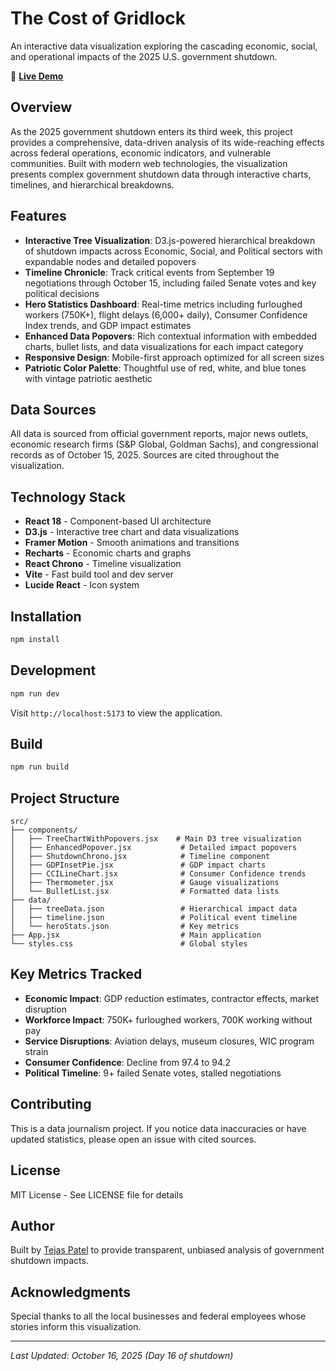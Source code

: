 # The Cost of Gridlock

An interactive data visualization exploring the cascading economic, social, and operational impacts of the 2025 U.S. government shutdown.

🔗 **[Live Demo](https://algocrat.github.io/cost-of-gridlock/)**

## Overview

As the 2025 government shutdown enters its third week, this project provides a comprehensive, data-driven analysis of its wide-reaching effects across federal operations, economic indicators, and vulnerable communities. Built with modern web technologies, the visualization presents complex government shutdown data through interactive charts, timelines, and hierarchical breakdowns.

## Features

- **Interactive Tree Visualization**: D3.js-powered hierarchical breakdown of shutdown impacts across Economic, Social, and Political sectors with expandable nodes and detailed popovers
- **Timeline Chronicle**: Track critical events from September 19 negotiations through October 15, including failed Senate votes and key political decisions
- **Hero Statistics Dashboard**: Real-time metrics including furloughed workers (750K+), flight delays (6,000+ daily), Consumer Confidence Index trends, and GDP impact estimates
- **Enhanced Data Popovers**: Rich contextual information with embedded charts, bullet lists, and data visualizations for each impact category
- **Responsive Design**: Mobile-first approach optimized for all screen sizes
- **Patriotic Color Palette**: Thoughtful use of red, white, and blue tones with vintage patriotic aesthetic

## Data Sources

All data is sourced from official government reports, major news outlets, economic research firms (S&P Global, Goldman Sachs), and congressional records as of October 15, 2025. Sources are cited throughout the visualization.

## Technology Stack

- **React 18** - Component-based UI architecture
- **D3.js** - Interactive tree chart and data visualizations
- **Framer Motion** - Smooth animations and transitions
- **Recharts** - Economic charts and graphs
- **React Chrono** - Timeline visualization
- **Vite** - Fast build tool and dev server
- **Lucide React** - Icon system

## Installation

```bash
npm install
```

## Development

```bash
npm run dev
```

Visit `http://localhost:5173` to view the application.

## Build

```bash
npm run build
```

## Project Structure

```
src/
├── components/
│   ├── TreeChartWithPopovers.jsx    # Main D3 tree visualization
│   ├── EnhancedPopover.jsx           # Detailed impact popovers
│   ├── ShutdownChrono.jsx            # Timeline component
│   ├── GDPInsetPie.jsx               # GDP impact charts
│   ├── CCILineChart.jsx              # Consumer Confidence trends
│   ├── Thermometer.jsx               # Gauge visualizations
│   └── BulletList.jsx                # Formatted data lists
├── data/
│   ├── treeData.json                 # Hierarchical impact data
│   ├── timeline.json                 # Political event timeline
│   └── heroStats.json                # Key metrics
├── App.jsx                           # Main application
└── styles.css                        # Global styles
```

## Key Metrics Tracked

- **Economic Impact**: GDP reduction estimates, contractor effects, market disruption
- **Workforce Impact**: 750K+ furloughed workers, 700K working without pay
- **Service Disruptions**: Aviation delays, museum closures, WIC program strain
- **Consumer Confidence**: Decline from 97.4 to 94.2
- **Political Timeline**: 9+ failed Senate votes, stalled negotiations

## Contributing

This is a data journalism project. If you notice data inaccuracies or have updated statistics, please open an issue with cited sources.

## License

MIT License - See LICENSE file for details

## Author

Built by [Tejas Patel](https://github.com/algocrat) to provide transparent, unbiased analysis of government shutdown impacts.

## Acknowledgments

Special thanks to all the local businesses and federal employees whose stories inform this visualization.

---

*Last Updated: October 16, 2025 (Day 16 of shutdown)*